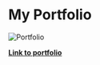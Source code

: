 # My Portfolio

![Portfolio](https://i.imgur.com/14fi1np.png)

**[Link to portfolio](https://jacksters1111.github.io/portfolio/)**